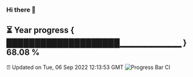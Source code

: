 ### Hi there 👋
⏳ Year progress { ████████████████████▁▁▁▁▁▁▁▁▁▁ } 68.08 %
---
⏰ Updated on Tue, 06 Sep 2022 12:13:53 GMT
![Progress Bar CI](https://github.com/Moyi321/Moyi321/workflows/Progress%20Bar%20CI/badge.svg)
